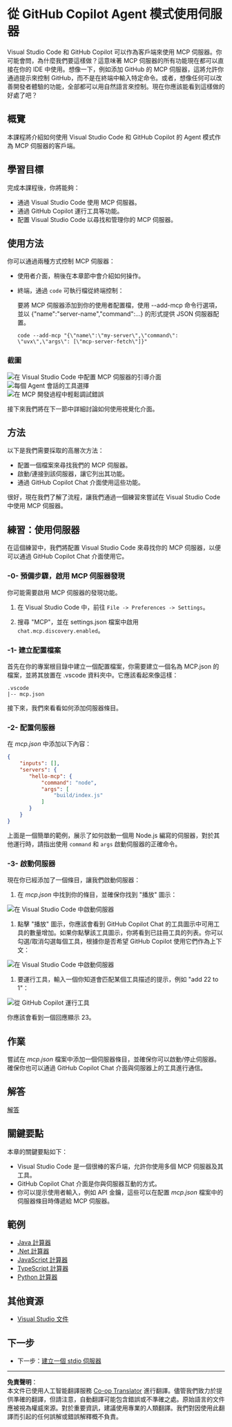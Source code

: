 <!--
CO_OP_TRANSLATOR_METADATA:
{
  "original_hash": "d940b5e0af75e3a3a4d1c3179120d1d9",
  "translation_date": "2025-08-26T17:18:19+00:00",
  "source_file": "03-GettingStarted/04-vscode/README.md",
  "language_code": "hk"
}
-->
# 從 GitHub Copilot Agent 模式使用伺服器

Visual Studio Code 和 GitHub Copilot 可以作為客戶端來使用 MCP 伺服器。你可能會問，為什麼我們要這樣做？這意味著 MCP 伺服器的所有功能現在都可以直接在你的 IDE 中使用。想像一下，例如添加 GitHub 的 MCP 伺服器，這將允許你通過提示來控制 GitHub，而不是在終端中輸入特定命令。或者，想像任何可以改善開發者體驗的功能，全部都可以用自然語言來控制。現在你應該能看到這樣做的好處了吧？

## 概覽

本課程將介紹如何使用 Visual Studio Code 和 GitHub Copilot 的 Agent 模式作為 MCP 伺服器的客戶端。

## 學習目標

完成本課程後，你將能夠：

- 通過 Visual Studio Code 使用 MCP 伺服器。
- 通過 GitHub Copilot 運行工具等功能。
- 配置 Visual Studio Code 以尋找和管理你的 MCP 伺服器。

## 使用方法

你可以通過兩種方式控制 MCP 伺服器：

- 使用者介面，稍後在本章節中會介紹如何操作。
- 終端，通過 `code` 可執行檔從終端控制：

  要將 MCP 伺服器添加到你的使用者配置檔，使用 --add-mcp 命令行選項，並以 {\"name\":\"server-name\",\"command\":...} 的形式提供 JSON 伺服器配置。

  ```
  code --add-mcp "{\"name\":\"my-server\",\"command\": \"uvx\",\"args\": [\"mcp-server-fetch\"]}"
  ```

### 截圖

![在 Visual Studio Code 中配置 MCP 伺服器的引導介面](../../../../translated_images/chat-mode-agent.729a22473f822216dd1e723aaee1f7d4a2ede571ee0948037a2d9357a63b9d0b.hk.png)  
![每個 Agent 會話的工具選擇](../../../../translated_images/agent-mode-select-tools.522c7ba5df0848f8f0d1e439c2e96159431bc620cb39ccf3f5dc611412fd0006.hk.png)  
![在 MCP 開發過程中輕鬆調試錯誤](../../../../translated_images/mcp-list-servers.fce89eefe3f30032bed8952e110ab9d82fadf043fcfa071f7d40cf93fb1ea9e9.hk.png)  

接下來我們將在下一節中詳細討論如何使用視覺化介面。

## 方法

以下是我們需要採取的高層次方法：

- 配置一個檔案來尋找我們的 MCP 伺服器。
- 啟動/連接到該伺服器，讓它列出其功能。
- 通過 GitHub Copilot Chat 介面使用這些功能。

很好，現在我們了解了流程，讓我們通過一個練習來嘗試在 Visual Studio Code 中使用 MCP 伺服器。

## 練習：使用伺服器

在這個練習中，我們將配置 Visual Studio Code 來尋找你的 MCP 伺服器，以便可以通過 GitHub Copilot Chat 介面使用它。

### -0- 預備步驟，啟用 MCP 伺服器發現

你可能需要啟用 MCP 伺服器的發現功能。

1. 在 Visual Studio Code 中，前往 `File -> Preferences -> Settings`。

1. 搜尋 "MCP"，並在 settings.json 檔案中啟用 `chat.mcp.discovery.enabled`。

### -1- 建立配置檔案

首先在你的專案根目錄中建立一個配置檔案，你需要建立一個名為 MCP.json 的檔案，並將其放置在 .vscode 資料夾中。它應該看起來像這樣：

```text
.vscode
|-- mcp.json
```

接下來，我們來看看如何添加伺服器條目。

### -2- 配置伺服器

在 *mcp.json* 中添加以下內容：

```json
{
    "inputs": [],
    "servers": {
       "hello-mcp": {
           "command": "node",
           "args": [
               "build/index.js"
           ]
       }
    }
}
```

上面是一個簡單的範例，展示了如何啟動一個用 Node.js 編寫的伺服器，對於其他運行時，請指出使用 `command` 和 `args` 啟動伺服器的正確命令。

### -3- 啟動伺服器

現在你已經添加了一個條目，讓我們啟動伺服器：

1. 在 *mcp.json* 中找到你的條目，並確保你找到 "播放" 圖示：

  ![在 Visual Studio Code 中啟動伺服器](../../../../translated_images/vscode-start-server.8e3c986612e3555de47e5b1e37b2f3020457eeb6a206568570fd74a17e3796ad.hk.png)  

1. 點擊 "播放" 圖示，你應該會看到 GitHub Copilot Chat 的工具圖示中可用工具的數量增加。如果你點擊該工具圖示，你將看到已註冊工具的列表。你可以勾選/取消勾選每個工具，根據你是否希望 GitHub Copilot 使用它們作為上下文：

  ![在 Visual Studio Code 中啟動伺服器](../../../../translated_images/vscode-tool.0b3bbea2fb7d8c26ddf573cad15ef654e55302a323267d8ee6bd742fe7df7fed.hk.png)

1. 要運行工具，輸入一個你知道會匹配某個工具描述的提示，例如 "add 22 to 1"：

  ![從 GitHub Copilot 運行工具](../../../../translated_images/vscode-agent.d5a0e0b897331060518fe3f13907677ef52b879db98c64d68a38338608f3751e.hk.png)

  你應該會看到一個回應顯示 23。

## 作業

嘗試在 *mcp.json* 檔案中添加一個伺服器條目，並確保你可以啟動/停止伺服器。確保你也可以通過 GitHub Copilot Chat 介面與伺服器上的工具進行通信。

## 解答

[解答](./solution/README.md)

## 關鍵要點

本章的關鍵要點如下：

- Visual Studio Code 是一個很棒的客戶端，允許你使用多個 MCP 伺服器及其工具。
- GitHub Copilot Chat 介面是你與伺服器互動的方式。
- 你可以提示使用者輸入，例如 API 金鑰，這些可以在配置 *mcp.json* 檔案中的伺服器條目時傳遞給 MCP 伺服器。

## 範例

- [Java 計算器](../samples/java/calculator/README.md)  
- [.Net 計算器](../../../../03-GettingStarted/samples/csharp)  
- [JavaScript 計算器](../samples/javascript/README.md)  
- [TypeScript 計算器](../samples/typescript/README.md)  
- [Python 計算器](../../../../03-GettingStarted/samples/python)  

## 其他資源

- [Visual Studio 文件](https://code.visualstudio.com/docs/copilot/chat/mcp-servers)

## 下一步

- 下一步：[建立一個 stdio 伺服器](../05-stdio-server/README.md)

---

**免責聲明**：  
本文件已使用人工智能翻譯服務 [Co-op Translator](https://github.com/Azure/co-op-translator) 進行翻譯。儘管我們致力於提供準確的翻譯，但請注意，自動翻譯可能包含錯誤或不準確之處。原始語言的文件應被視為權威來源。對於重要資訊，建議使用專業的人類翻譯。我們對因使用此翻譯而引起的任何誤解或錯誤解釋概不負責。